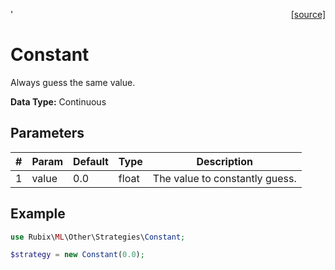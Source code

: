 <span style="float:right;"><a href="https://github.com/RubixML/ML/blob/master/src/Other/Strategies/Constant.php">[source]</a></span>'

# Constant
Always guess the same value.

**Data Type:** Continuous

## Parameters
| # | Param | Default | Type | Description |
|---|---|---|---|---|
| 1 | value | 0.0 | float | The value to constantly guess. |

## Example
```php
use Rubix\ML\Other\Strategies\Constant;

$strategy = new Constant(0.0);
```